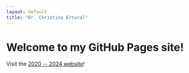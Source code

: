 ```yaml
---
layout: default
title: "Dr. Christina Ertural"
---
```

<!-- Link the CSS file -->
<link rel="stylesheet" href="scripts/custom.css">

# Welcome to my GitHub Pages site!

Visit the [2020 -- 2024 website](./index_old.md)!

<!-- Create a container for the JavaScript-generated content -->
<div class="container">
</div>

<!-- Link to the JavaScript file -->
<script src="scripts/index.js"></script>
